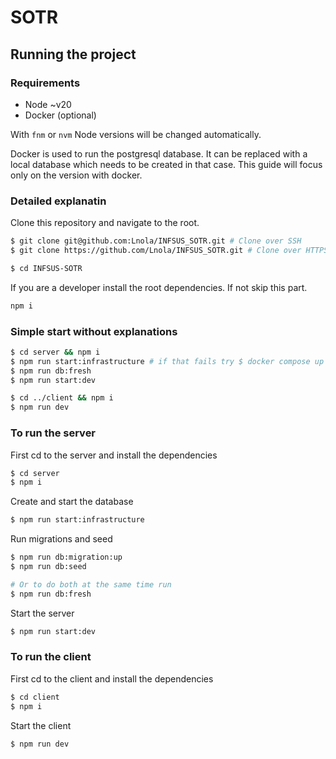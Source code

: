 # SOTR

## Running the project

### Requirements

- Node ~v20
- Docker (optional)

With `fnm` or `nvm` Node versions will be changed automatically.

Docker is used to run the postgresql database. It can be replaced with a local database which needs to be created in that case. This guide will focus only on the version with docker.

### Detailed explanatin

Clone this repository and navigate to the root.

```sh
$ git clone git@github.com:Lnola/INFSUS_SOTR.git # Clone over SSH
$ git clone https://github.com/Lnola/INFSUS_SOTR.git # Clone over HTTPS

$ cd INFSUS-SOTR
```

If you are a developer install the root dependencies. If not skip this part.

```sh
npm i
```

### Simple start without explanations

```sh
$ cd server && npm i
$ npm run start:infrastructure # if that fails try $ docker compose up -d
$ npm run db:fresh
$ npm run start:dev

$ cd ../client && npm i
$ npm run dev
```

### To run the server

First cd to the server and install the dependencies

```sh
$ cd server
$ npm i
```

Create and start the database

```sh
$ npm run start:infrastructure
```

Run migrations and seed

```sh
$ npm run db:migration:up
$ npm run db:seed

# Or to do both at the same time run
$ npm run db:fresh
```

Start the server

```sh
$ npm run start:dev
```

### To run the client

First cd to the client and install the dependencies

```sh
$ cd client
$ npm i
```

Start the client

```sh
$ npm run dev
```
